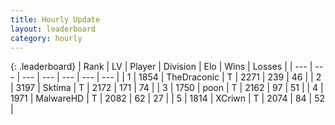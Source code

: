 ```yaml
---
title: Hourly Update
layout: leaderboard
category: hourly
---
```


{: .leaderboard}
| Rank | LV | Player | Division | Elo | Wins | Losses |
| --- | --- | --- | --- | --- | --- | --- |
| <span data-change="0">1</span> | 1854 | <span title="ID: 544310">TheDraconic</span> | T | <span data-change="0">2271</span> | <span data-change="0">239</span> | <span data-change="0">46</span> |
| <span data-change="0">2</span> | 3197 | <span title="ID: 353063">Sktima</span> | T | <span data-change="0">2172</span> | <span data-change="0">171</span> | <span data-change="0">74</span> |
| <span data-change="0">3</span> | 1750 | <span title="ID: 540690">poon</span> | T | <span data-change="0">2162</span> | <span data-change="0">97</span> | <span data-change="0">51</span> |
| <span data-change="0">4</span> | 1971 | <span title="ID: 261794">MalwareHD</span> | T | <span data-change="-4">2082</span> | <span data-change="1">62</span> | <span data-change="1">27</span> |
| <span data-change="0">5</span> | 1814 | <span title="ID: 448883">XCriwn</span> | T | <span data-change="-11">2074</span> | <span data-change="2">84</span> | <span data-change="2">52</span> |